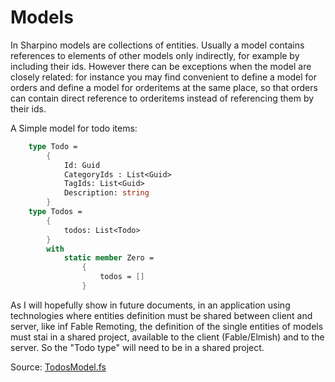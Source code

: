 # Models

In Sharpino models are collections of entities.
Usually a model contains references to elements of other models only indirectly, for example by including their ids.
However there can be exceptions when the model are closely related: for instance you may find convenient to define a model for orders and define a model for orderitems at the same place, so that orders can contain direct reference to orderitems instead of referencing them by their ids.

A Simple model for todo items:

```FSharp
    type Todo =
        {
            Id: Guid
            CategoryIds : List<Guid>
            TagIds: List<Guid>
            Description: string
        }
    type Todos =
        {
            todos: List<Todo>
        }
        with
            static member Zero =
                {
                    todos = []
                }
```

As I will hopefully show in future documents, in an application using technologies where entities definition must be shared between client and server, like inf Fable Remoting, the definition of the single entities of models must stai in a shared project, available to the client (Fable/Elmish) and to the server. So the "Todo type" will need to be in a shared project.

Source: [TodosModel.fs](https://github.com/tonyx/Micro_ES_FSharp_Lib/blob/main/Sharpino.Sample/models/TodosModel.fs)

